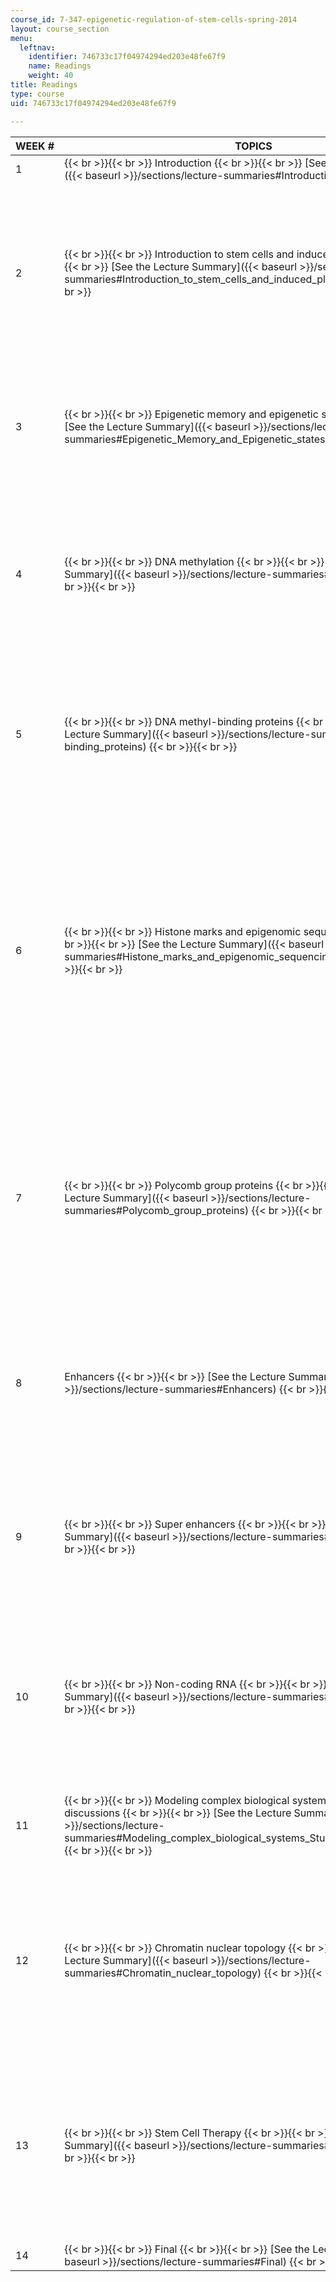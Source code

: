 ```yaml
---
course_id: 7-347-epigenetic-regulation-of-stem-cells-spring-2014
layout: course_section
menu:
  leftnav:
    identifier: 746733c17f04974294ed203e48fe67f9
    name: Readings
    weight: 40
title: Readings
type: course
uid: 746733c17f04974294ed203e48fe67f9

---
```


| WEEK # | TOPICS | READINGS |
| --- | --- | --- |
| 1 |  {{< br >}}{{< br >}} Introduction {{< br >}}{{< br >}} [See the Lecture Summary]({{< baseurl >}}/sections/lecture-summaries#Introduction) {{< br >}}{{< br >}}  | No Readings |
| 2 |  {{< br >}}{{< br >}} Introduction to stem cells and induced pluripotency {{< br >}}{{< br >}} [See the Lecture Summary]({{< baseurl >}}/sections/lecture-summaries#Introduction_to_stem_cells_and_induced_pluripotency) {{< br >}}{{< br >}}  |  {{< br >}}{{< br >}} Grabarek, J. B., K. Zyzyńska, et al. "[Differential Plasticity of Epiblast and Primitive Endoderm Precursors within the ICM of the Early Mouse Embryo](http://dx.doi.org/10.1242/dev.067702)." _Development_ 139, no. 1 (2012): 129–39. {{< br >}}{{< br >}} Takahashi, K., and S. Yamanaka. "[Induction of Pluripotent Stem Cells from Mouse Embryonic and Adult Fibroblast Cultures by Defined Factors](http://dx.doi.org/10.1016/j.cell.2006.07.024)." _Cell_ 126, no. 4 (2006): 663–76. {{< br >}}{{< br >}}  |
| 3 |  {{< br >}}{{< br >}} Epigenetic memory and epigenetic states {{< br >}}{{< br >}} [See the Lecture Summary]({{< baseurl >}}/sections/lecture-summaries#Epigenetic_Memory_and_Epigenetic_states) {{< br >}}{{< br >}}  |  {{< br >}}{{< br >}} Kim, K., A. Doi, et al. "[Epigenetic Memory in Induced Pluripotent Stem Cells](http://dx.doi.org/10.1038/nature09342)." _Nature_ 467, no. 7313 (2010): 285–90. {{< br >}}{{< br >}} Gafni, O., L. Weinberger, et al. "[Derivation of Novel Human Ground State Naive Pluripotent Stem Cells](http://dx.doi.org/10.1038/nature12745)." _Nature_ 504, no. 7479 (2013): 282–6. {{< br >}}{{< br >}}  |
| 4 |  {{< br >}}{{< br >}} DNA methylation {{< br >}}{{< br >}} [See the Lecture Summary]({{< baseurl >}}/sections/lecture-summaries#DNA_methylation) {{< br >}}{{< br >}}  |  {{< br >}}{{< br >}} Okano, M., D. W. Bell, et al. ["DNA Methyltransferases Dnmt3a and Dnmt3b are Essential for De Novo Methylation and Mammalian Development](http://dx.doi.org/10.1016/S0092-8674(00)81656-6)." _Cell_ 99, no. 3 (1999): 247–57. {{< br >}}{{< br >}} Bhutani, N., J. J. Brady, et al. "[Reprogramming Towards Pluripotency Requires AID-dependent DNA Demethylation](http://dx.doi.org/10.1038/nature08752)." _Nature_ 463, no. 7284 (2010): 1042–7. {{< br >}}{{< br >}}  |
| 5 |  {{< br >}}{{< br >}} DNA methyl-binding proteins {{< br >}}{{< br >}} [See the Lecture Summary]({{< baseurl >}}/sections/lecture-summaries#DNAmethyl-binding_proteins) {{< br >}}{{< br >}}  |  {{< br >}}{{< br >}} Jones, P. L., G. J. Veenstra, et al. "[Methylated DNA and MeCP2 Recruit Histone Deacetylase to Repress Transcription](http://www.ncbi.nlm.nih.gov/pubmed/9620779)." _Nature Genetics_ 19, no. 2 (1998): 187–91. {{< br >}}{{< br >}} Guy, J., J. Gan, et al. "[Reversal of Neurological Defects in a Mouse Model of Rett Syndrome](http://dx.doi.org/10.1126/science.1138389)." _Science_ 315, no. 5815 (2007): 1143–7. {{< br >}}{{< br >}}  |
| 6 |  {{< br >}}{{< br >}} Histone marks and epigenomic sequencing technologies {{< br >}}{{< br >}} [See the Lecture Summary]({{< baseurl >}}/sections/lecture-summaries#Histone_marks_and_epigenomic_sequencing_technologies) {{< br >}}{{< br >}}  |  {{< br >}}{{< br >}} Mikkelsen, T. S., M. Ku, et al. "[Genome-wide Maps of Chromatin State in Pluripotent and Lineage-Committed Cells](http://dx.doi.org/10.1038/nature06008)." _Nature_ 448, no. 7153 (2007): 553–60. {{< br >}}{{< br >}} Bernstein, B. E., T. S. Mikkelsen, et al. "[A Bivalent Chromatin Structure Marks Key Developmental Genes in Embryonic Stem Cells](http://dx.doi.org/10.1016/j.cell.2006.02.041)." _Cell_ 125, no. 2 (2006): 315–26. {{< br >}}{{< br >}} Buro, L. J., S. Shah, et al. "[Chromatin Immunoprecipitation (ChIP) to Assay Dynamic Histone Modification in Activated Gene Expression in Human Cells](http://dx.doi.org/10.3791/2053)." _Journal of Visualized Experiments_, no. 41 (2010): e2053. [http://www.jove.com/video/2053](http://www.jove.com/video/2053) {{< br >}}{{< br >}}  |
| 7 |  {{< br >}}{{< br >}} Polycomb group proteins {{< br >}}{{< br >}} [See the Lecture Summary]({{< baseurl >}}/sections/lecture-summaries#Polycomb_group_proteins) {{< br >}}{{< br >}}  |  {{< br >}}{{< br >}} Boyer, L. A., K. Plath, et al. "[Polycomb Complexes Repress Developmental Regulators in Murine Embryonic Stem Cells](http://dx.doi.org/10.1038/nature04733)." _Nature_ 441, no. 7091 (2006): 349–53. {{< br >}}{{< br >}} Sneeringer, C. J., M. P. Scott, et al. "[Coordinated Activities of Wild-type Plus Mutant EZH2 Drive Tumor-Associated Hypertrimethylation of Lysine 27 on Histone H3 (H3K27) in Human B-cell Lymphomas](http://dx.doi.org/10.1073/pnas.1012525107)." _Proceedings of the National Academy of Sciences of the United States of America_ 107, no. 49 (2010): 20980–5. {{< br >}}{{< br >}}  |
| 8 | Enhancers {{< br >}}{{< br >}} [See the Lecture Summary]({{< baseurl >}}/sections/lecture-summaries#Enhancers) {{< br >}}{{< br >}}  |  {{< br >}}{{< br >}} Visel, A., M. J. Blow, et al. "[ChIP-seq Accurately Predicts Tissue-Specific Activity of Enhancers](http://dx.doi.org/10.1038/nature07730)." _Nature_ 457, no. 7231 (2009): 854–8. {{< br >}}{{< br >}} Rada-Iglesias, A., R. Bajpai, et al. "[A Unique Chromatin Signature Uncovers Early Developmental Enhancers in Humans](http://dx.doi.org/10.1038/nature09692)." _Nature_ 470, no. 7333 (2010): 279–83. {{< br >}}{{< br >}}  |
| 9 |  {{< br >}}{{< br >}} Super enhancers {{< br >}}{{< br >}} [See the Lecture Summary]({{< baseurl >}}/sections/lecture-summaries#Super_enhancers) {{< br >}}{{< br >}}  |  {{< br >}}{{< br >}} Whyte, W. A., D. A. Orlando, et al. "[Master Transcription Factors and Mediator Establish Super-Enhancers at Key Cell Identity Genes](http://dx.doi.org/10.1016/j.cell.2013.03.035)." _Cell_ 153, no. 2 (2013): 307–19. {{< br >}}{{< br >}} Lovén, J., H. A. Hoke, et al. "[Selective Inhibition of Tumor Oncogenes by Disruption of Super-Enhancers](http://dx.doi.org/10.1016/j.cell.2013.03.036)." _Cell_ 153, no. 2 (2013): 320–34. {{< br >}}{{< br >}}  |
| 10 |  {{< br >}}{{< br >}} Non-coding RNA {{< br >}}{{< br >}} [See the Lecture Summary]({{< baseurl >}}/sections/lecture-summaries#Non-coding_RNA) {{< br >}}{{< br >}}  |  {{< br >}}{{< br >}} Guttman, M., I. Amit, et al. "[Chromatin Signature Reveals Over a Thousand Highly Conserved Large Non-Coding RNAs in Mammals](http://dx.doi.org/10.1038/nature07672)." _Nature_ 458, no. 7235 (2009): 223–7. {{< br >}}{{< br >}} Rinn, J. L., M. Kertesz, et al. "[Functional Demarcation of Active and Silent Chromatin Domains in Human HOX Loci by Noncoding RNAs](http://dx.doi.org/10.1016/j.cell.2007.05.022)." _Cell_ 129, no. 7 (2007): 1311–23. {{< br >}}{{< br >}}  |
| 11 |  {{< br >}}{{< br >}} Modeling complex biological systems & Student paper discussions {{< br >}}{{< br >}} [See the Lecture Summary]({{< baseurl >}}/sections/lecture-summaries#Modeling_complex_biological_systems_Student_paper_discussions) {{< br >}}{{< br >}}  |  {{< br >}}{{< br >}} Umbach, J. A., K. L. Adams, et al. "[Functional Neuromuscular Junctions Formed by Embryonic Stem Cell-Derived Motor Neurons](http://dx.doi.org/10.1371/journal.pone.0036049)." _PLoS One_ 7, no. 5 (2012): e36049. {{< br >}}{{< br >}}  |
| 12 |  {{< br >}}{{< br >}} Chromatin nuclear topology {{< br >}}{{< br >}} [See the Lecture Summary]({{< baseurl >}}/sections/lecture-summaries#Chromatin_nuclear_topology) {{< br >}}{{< br >}}  |  {{< br >}}{{< br >}} Meister, P., B. D. Towbin, et al. "[The Spatial Dynamics of Tissue-Specific Promoters During C. Elegans Development](http://dx.doi.org/10.1101/gad.559610)." _Genes & Development_ 24, no. 8 (2010): 766–82. {{< br >}}{{< br >}} Hou, C., L. Li, et al. "[Gene Density, Transcription, and Insulators Contribute to the Partition of the Drosophila Genome into Physical Domains](http://dx.doi.org/10.1016/j.molcel.2012.08.031)." _Molecular Cell_ 48, no. 3 (2012): 471–84. {{< br >}}{{< br >}}  |
| 13 |  {{< br >}}{{< br >}} Stem Cell Therapy {{< br >}}{{< br >}} [See the Lecture Summary]({{< baseurl >}}/sections/lecture-summaries#Stem_Cell_Therapy) {{< br >}}{{< br >}}  |  {{< br >}}{{< br >}} Hanna, J., M. Wernig, et al. "[Treatment of Sickle Cell Anemia Mouse Model with IPS Cells Generated from Autologous Skin](http://dx.doi.org/10.1126/science.1152092)." _Science_ 318, no. 5858 (2007): 1920–3. {{< br >}}{{< br >}} Tsuji, O., K. Miura, et al. "[Therapeutic Potential of Appropriately Evaluated Safe-Induced Pluripotent Stem Cells for Spinal Cord Injury](http://dx.doi.org/10.1073/pnas.0910106107)." _Proceedings of the National Academy of Sciences of the United States of America_ 107, no. 28 (2010): 12704–9. {{< br >}}{{< br >}}  |
| 14 |  {{< br >}}{{< br >}} Final {{< br >}}{{< br >}} [See the Lecture Summary]({{< baseurl >}}/sections/lecture-summaries#Final) {{< br >}}{{< br >}}  | No Readings